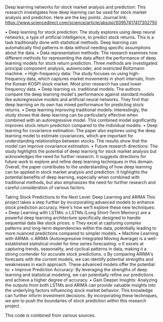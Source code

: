 Deep learning networks for stock market analysis and prediction:
This research investigates how deep learning can be used for stock market analysis and prediction. Here are the key points:
Journal link: https://www.sciencedirect.com/science/article/abs/pii/S0957417417302750

•	Deep learning for stock prediction: The study explores using deep neural networks, a type of artificial intelligence, to predict stock returns. This is a task traditionally done with statistical methods. Deep learning can automatically find patterns in data without needing specific assumptions about the data.
•	Data representation methods: The research examines how different methods for representing the data affect the performance of deep learning models for stock return prediction. Three methods are investigated: principal component analysis, autoencoder, and restricted Boltzmann machine.
•	High-frequency data: The study focuses on using high-frequency data, which captures market movements in short intervals, from the Korean KOSPI stock market. Most prior research has used lower frequency data.
•	Deep learning vs. traditional models: The authors compare the deep learning model's performance against standard models like autoregressive models and artificial neural networks. They find that deep learning on its own has mixed performance for predicting stock returns.
•	Deep learning improving traditional models: Interestingly, the study shows that deep learning can be particularly effective when combined with an autoregressive model. This combined model significantly improves stock return prediction compared to the individual models.
•	Deep learning for covariance estimation: The paper also explores using the deep learning model to estimate covariances, which are important for understanding relationships between stocks. The results show that the model can improve covariance estimation.
•	Future research directions: The study highlights the potential of deep learning for stock market analysis but acknowledges the need for further research. It suggests directions for future work to explore and refine deep learning techniques in this domain.
Overall, the paper contributes to the understanding of how deep learning can be applied in stock market analysis and prediction. It highlights the potential benefits of deep learning, especially when combined with traditional methods, but also emphasizes the need for further research and careful consideration of various factors.

Taking Stock Predictions to the Next Level: Deep Learning and ARIMA
This project takes a step further by incorporating advanced models to enhance stock prediction accuracy. Here's how we'll explore these new techniques:
•	Deep Learning with LSTMs:
o	LSTMs (Long Short-Term Memory) are a powerful deep learning architecture specifically designed to handle sequential data like stock prices.
o	They excel at capturing complex patterns and long-term dependencies within the data, potentially leading to more nuanced predictions compared to simpler models.
•	Machine Learning with ARIMA:
o	ARIMA (Autoregressive Integrated Moving Average) is a well-established statistical model for time series forecasting.
o	It excels at capturing trends, seasonality, and cyclical patterns in data, making it a strong contender for accurate stock predictions.
o	By comparing ARIMA's forecasts with the current models, we can identify potential strengths and weaknesses in each approach.
These advanced models offer the potential to:
•	Improve Prediction Accuracy: By leveraging the strengths of deep learning and statistical modeling, we can potentially refine our predictions and achieve a higher degree of accuracy.
•	Gain Deeper Insights: Analyzing the outputs from both LSTMs and ARIMA can provide valuable insights into the underlying factors influencing stock market behavior. This knowledge can further inform investment decisions.
By incorporating these techniques, we aim to push the boundaries of stock prediction within this research project.


This code is combined from various sources.

